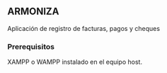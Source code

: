 ## ARMONIZA
Aplicación de registro de facturas, pagos y cheques

### Prerequisitos
XAMPP o WAMPP instalado en el equipo host.
